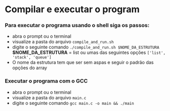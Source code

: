 # Compilar e executar o program

### Para executar o programa usando o shell siga os passos:<br />

- abra o prompt ou o terminal
- visualize a pasta do arquivo `compile_and_run.sh`
- digite o seguinte comando `./compile_and_run.sh $NOME_DA_ESTRUTURA` **$NOME_DA_ESTRUTURA** = list ou umas das seguintes opções `['list', 'stack', 'queue']`
- O nome da estrutura tem que ser sem aspas e seguir o padrão das opções do array

### Executar o programa com o GCC

- abra o prompt ou o terminal
- visualize a pasta do arquivo `main.c`
- digite o seguinte comando `gcc main.c -o main && ./main`
